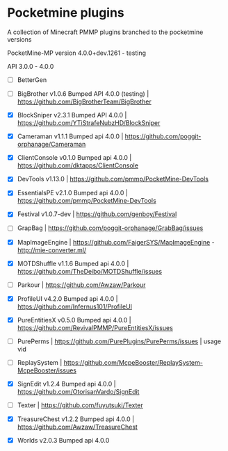 # Pocketmine plugins
A collection of Minecraft PMMP plugins branched to the pocketmine versions

PocketMine-MP version 4.0.0+dev.1261 - testing

API 3.0.0 - 4.0.0 
- [ ] BetterGen
- [ ] BigBrother v1.0.6 Bumped API 4.0.0 (testing) | https://github.com/BigBrotherTeam/BigBrother
- [x] BlockSniper v2.3.1 Bumped API 4.0.0 | https://github.com/YTiStrafeNubzHD/BlockSniper
- [x] Cameraman v1.1.1 Bumped api 4.0.0 | https://github.com/poggit-orphanage/Cameraman
- [x] ClientConsole v0.1.0 Bumped api 4.0.0 | https://github.com/dktapps/ClientConsole
- [x] DevTools v1.13.0 | https://github.com/pmmp/PocketMine-DevTools
- [x] EssentialsPE v2.1.0 Bumped api 4.0.0 | https://github.com/pmmp/PocketMine-DevTools
- [x] Festival v1.0.7-dev | https://github.com/genboy/Festival
- [ ] GrapBag | https://github.com/poggit-orphanage/GrabBag/issues
- [x] MapImageEngine | https://github.com/FaigerSYS/MapImageEngine - http://mie-converter.ml/
- [x] MOTDShuffle v1.1.6 Bumped api 4.0.0 | https://github.com/TheDeibo/MOTDShuffle/issues
- [ ] Parkour | https://github.com/Awzaw/Parkour
- [x] ProfileUI v4.2.0 Bumped api 4.0.0 | https://github.com/Infernus101/ProfileUI
- [x] PureEntitiesX v0.5.0 Bumped api 4.0.0 | https://github.com/RevivalPMMP/PureEntitiesX/issues
- [ ] PurePerms | https://github.com/PurePlugins/PurePerms/issues | usage vid
- [ ] ReplaySystem | https://github.com/McpeBooster/ReplaySystem-McpeBooster/issues
- [x] SignEdit v1.2.4 Bumped api 4.0.0 | https://github.com/OtorisanVardo/SignEdit
- [ ] Texter | https://github.com/fuyutsuki/Texter
- [x] TreasureChest v1.2.2 Bumped api 4.0.0 | https://github.com/Awzaw/TreasureChest
- [x] Worlds v2.0.3 Bumped api 4.0.0

